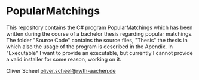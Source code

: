 PopularMatchings
================

This repository contains the C# program PopularMatchings which has been written during the course of a bachelor thesis regarding popular matchings.
The folder "Source Code" contains the source files, "Thesis" the thesis in which also the usage of the program is described in the Apendix.
In "Executable" I want to provide an executable, but currently I cannot provide a valid installer for some reason, working on it.

Oliver Scheel
oliver.scheel@rwth-aachen.de


